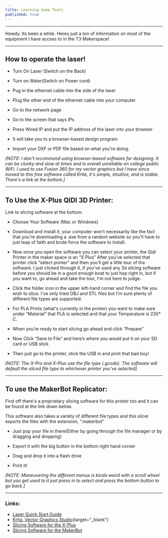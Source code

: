 ```yaml
---
title: Learning Some Tools
published: true
---
```

---

Howdy.
Its been a while. Heres just a ton of information on most of the equipment I have accses to in the T3 Makerspace! 

---

## How to operate the laser!

* Turn On Laser (Switch on the Back)

* Turn on Water(Switch on Power cord)

* Pug in the ethernet cable into the side of the laser

* Plug the other end of the ethernet cable into your computer

* Go to the network page

* Go to the screen that says IPs

* Press Wired IP and put the IP address of the laser into your browser

* It will take you to a browser-based design program

* Import your DXF or PDF file based on what you're doing.

*[NOTE: I don't recommend using browser-based software for designing. It can be clunky and slow at times and is overall unreliable on college public WiFi. I used to use Fusion 360 for my vector graphics but I have since moved to this free software called Krita, it's simple, intuitive, and is stable. There's a link at the bottom.]*

---

## To Use the X-Plus QIDI 3D Printer:

Link to slicing software at the bottom.  
* Choose Your Software (Mac or Windows)

* Download and install it, your computer won't necessarily like the fact that you're downloading a .exe from a random website so you'll have to just leap of faith and brute force the software to install.

* Now once you open the software you can select your printer, the Qidi Printer in the maker space is an “X Plus” After you’ve selected that printer click “select printer” and then you’ll get a little tour of the software. I just clicked through it, if you've used any 3d slicing software before you should be in a good enough boat to just hop right in, but if you want to, go ahead and take the tour, I'm not here to judge.

* Click the folder icon in the upper left-hand corner and find the file you wish to slice. I've only tried OBJ and STL files but I'm sure plenty of different file types are supported.
 
* For PLA Prints (what's currently in the printer) you want to make sure under “Material” that PLA is selected and that your Temperature is 230° C.

* When you’re ready to start slicing go ahead and click “Prepare”

* Now Click “Save to File” and here’s where you would put it on your SD card or USB stick

* Then just go to the printer, stick the USB in and print that bad boy!

*[NOTE: The X-Pro and X-Plus use the file type (.gcode). The software will default the sliced file type to whichever printer you’ve selected]*

---

## To use the MakerBot Replicator: 

First off there's a proprietary slicing software for this printer too and it can be found at the link down below.

This software also takes a variety of different file types and this slicer exports the files with the extension, “.makerbot” 

* Just pop your file in there(Either by going through the file manager or by dragging and dropping)

* Export it with the big button in the bottom right hand corner

* Drag and drop it into a flash drive

* Print it! 

*[NOTE: Maneuvering the different menus is kinda weird with a scroll wheel but you get used to it just press in to select and press the bottom button to go back.]*


---
### Links:

* [Laser Quick Start Guide](https://github.com/ItalianSquirel/ItalianSquirel.github.io/raw/master/assets/Muse%20Quick%20Start.pdf)
* [Krita, Vector Graphics Studio](https://krita.org/en/download/krita-desktop/){target="_blank"}
* [Slicing Software for the X-Plus]( https://www.qd3dprinter.com/software/)
* [Slicing Software for the MakerBot](https://www.makerbot.com/3d-printers/apps/makerbot-print/download/)
